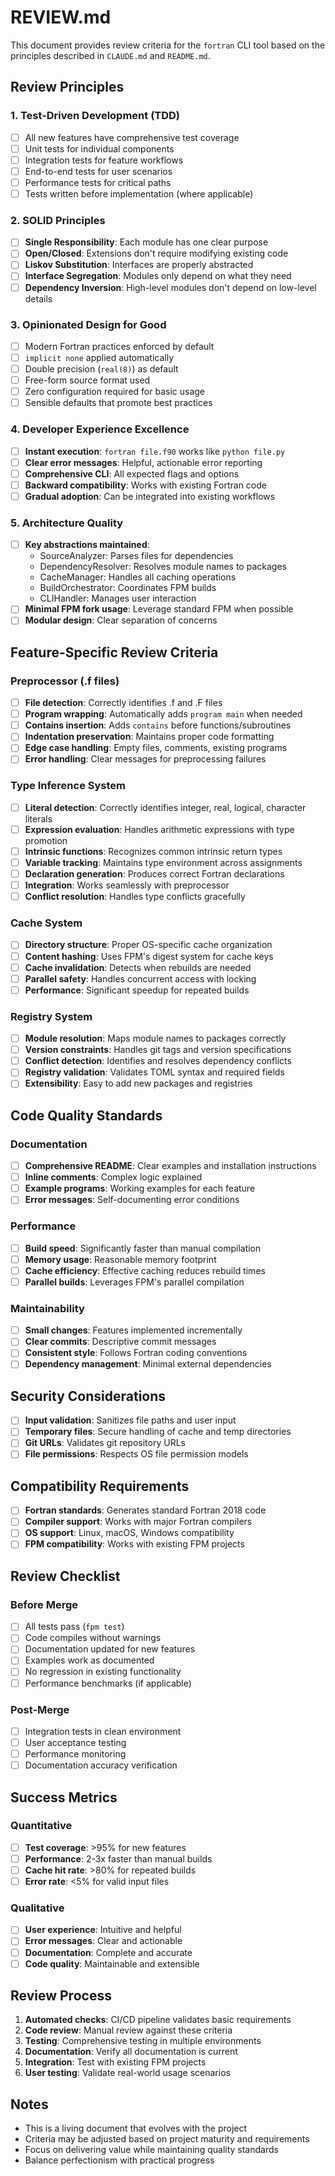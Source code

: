 # REVIEW.md

This document provides review criteria for the `fortran` CLI tool based on the principles described in `CLAUDE.md` and `README.md`.

## Review Principles

### 1. **Test-Driven Development (TDD)**
- [ ] All new features have comprehensive test coverage
- [ ] Unit tests for individual components
- [ ] Integration tests for feature workflows
- [ ] End-to-end tests for user scenarios
- [ ] Performance tests for critical paths
- [ ] Tests written before implementation (where applicable)

### 2. **SOLID Principles**
- [ ] **Single Responsibility**: Each module has one clear purpose
- [ ] **Open/Closed**: Extensions don't require modifying existing code
- [ ] **Liskov Substitution**: Interfaces are properly abstracted
- [ ] **Interface Segregation**: Modules only depend on what they need
- [ ] **Dependency Inversion**: High-level modules don't depend on low-level details

### 3. **Opinionated Design for Good**
- [ ] Modern Fortran practices enforced by default
- [ ] `implicit none` applied automatically
- [ ] Double precision (`real(8)`) as default
- [ ] Free-form source format used
- [ ] Zero configuration required for basic usage
- [ ] Sensible defaults that promote best practices

### 4. **Developer Experience Excellence**
- [ ] **Instant execution**: `fortran file.f90` works like `python file.py`
- [ ] **Clear error messages**: Helpful, actionable error reporting
- [ ] **Comprehensive CLI**: All expected flags and options
- [ ] **Backward compatibility**: Works with existing Fortran code
- [ ] **Gradual adoption**: Can be integrated into existing workflows

### 5. **Architecture Quality**
- [ ] **Key abstractions maintained**:
  - SourceAnalyzer: Parses files for dependencies
  - DependencyResolver: Resolves module names to packages
  - CacheManager: Handles all caching operations
  - BuildOrchestrator: Coordinates FPM builds
  - CLIHandler: Manages user interaction
- [ ] **Minimal FPM fork usage**: Leverage standard FPM when possible
- [ ] **Modular design**: Clear separation of concerns

## Feature-Specific Review Criteria

### Preprocessor (.f files)
- [ ] **File detection**: Correctly identifies .f and .F files
- [ ] **Program wrapping**: Automatically adds `program main` when needed
- [ ] **Contains insertion**: Adds `contains` before functions/subroutines
- [ ] **Indentation preservation**: Maintains proper code formatting
- [ ] **Edge case handling**: Empty files, comments, existing programs
- [ ] **Error handling**: Clear messages for preprocessing failures

### Type Inference System
- [ ] **Literal detection**: Correctly identifies integer, real, logical, character literals
- [ ] **Expression evaluation**: Handles arithmetic expressions with type promotion
- [ ] **Intrinsic functions**: Recognizes common intrinsic return types
- [ ] **Variable tracking**: Maintains type environment across assignments
- [ ] **Declaration generation**: Produces correct Fortran declarations
- [ ] **Integration**: Works seamlessly with preprocessor
- [ ] **Conflict resolution**: Handles type conflicts gracefully

### Cache System
- [ ] **Directory structure**: Proper OS-specific cache organization
- [ ] **Content hashing**: Uses FPM's digest system for cache keys
- [ ] **Cache invalidation**: Detects when rebuilds are needed
- [ ] **Parallel safety**: Handles concurrent access with locking
- [ ] **Performance**: Significant speedup for repeated builds

### Registry System
- [ ] **Module resolution**: Maps module names to packages correctly
- [ ] **Version constraints**: Handles git tags and version specifications
- [ ] **Conflict detection**: Identifies and resolves dependency conflicts
- [ ] **Registry validation**: Validates TOML syntax and required fields
- [ ] **Extensibility**: Easy to add new packages and registries

## Code Quality Standards

### Documentation
- [ ] **Comprehensive README**: Clear examples and installation instructions
- [ ] **Inline comments**: Complex logic explained
- [ ] **Example programs**: Working examples for each feature
- [ ] **Error messages**: Self-documenting error conditions

### Performance
- [ ] **Build speed**: Significantly faster than manual compilation
- [ ] **Memory usage**: Reasonable memory footprint
- [ ] **Cache efficiency**: Effective caching reduces rebuild times
- [ ] **Parallel builds**: Leverages FPM's parallel compilation

### Maintainability
- [ ] **Small changes**: Features implemented incrementally
- [ ] **Clear commits**: Descriptive commit messages
- [ ] **Consistent style**: Follows Fortran coding conventions
- [ ] **Dependency management**: Minimal external dependencies

## Security Considerations
- [ ] **Input validation**: Sanitizes file paths and user input
- [ ] **Temporary files**: Secure handling of cache and temp directories
- [ ] **Git URLs**: Validates git repository URLs
- [ ] **File permissions**: Respects OS file permission models

## Compatibility Requirements
- [ ] **Fortran standards**: Generates standard Fortran 2018 code
- [ ] **Compiler support**: Works with major Fortran compilers
- [ ] **OS support**: Linux, macOS, Windows compatibility
- [ ] **FPM compatibility**: Works with existing FPM projects

## Review Checklist

### Before Merge
- [ ] All tests pass (`fpm test`)
- [ ] Code compiles without warnings
- [ ] Documentation updated for new features
- [ ] Examples work as documented
- [ ] No regression in existing functionality
- [ ] Performance benchmarks (if applicable)

### Post-Merge
- [ ] Integration tests in clean environment
- [ ] User acceptance testing
- [ ] Performance monitoring
- [ ] Documentation accuracy verification

## Success Metrics

### Quantitative
- [ ] **Test coverage**: >95% for new features
- [ ] **Performance**: 2-3x faster than manual builds
- [ ] **Cache hit rate**: >80% for repeated builds
- [ ] **Error rate**: <5% for valid input files

### Qualitative
- [ ] **User experience**: Intuitive and helpful
- [ ] **Error messages**: Clear and actionable
- [ ] **Documentation**: Complete and accurate
- [ ] **Code quality**: Maintainable and extensible

## Review Process

1. **Automated checks**: CI/CD pipeline validates basic requirements
2. **Code review**: Manual review against these criteria
3. **Testing**: Comprehensive testing in multiple environments
4. **Documentation**: Verify all documentation is current
5. **Integration**: Test with existing FPM projects
6. **User testing**: Validate real-world usage scenarios

## Notes

- This is a living document that evolves with the project
- Criteria may be adjusted based on project maturity and requirements
- Focus on delivering value while maintaining quality standards
- Balance perfectionism with practical progress
